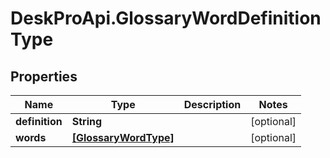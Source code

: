 # DeskProApi.GlossaryWordDefinitionType

## Properties
Name | Type | Description | Notes
------------ | ------------- | ------------- | -------------
**definition** | **String** |  | [optional] 
**words** | [**[GlossaryWordType]**](GlossaryWordType.md) |  | [optional] 


